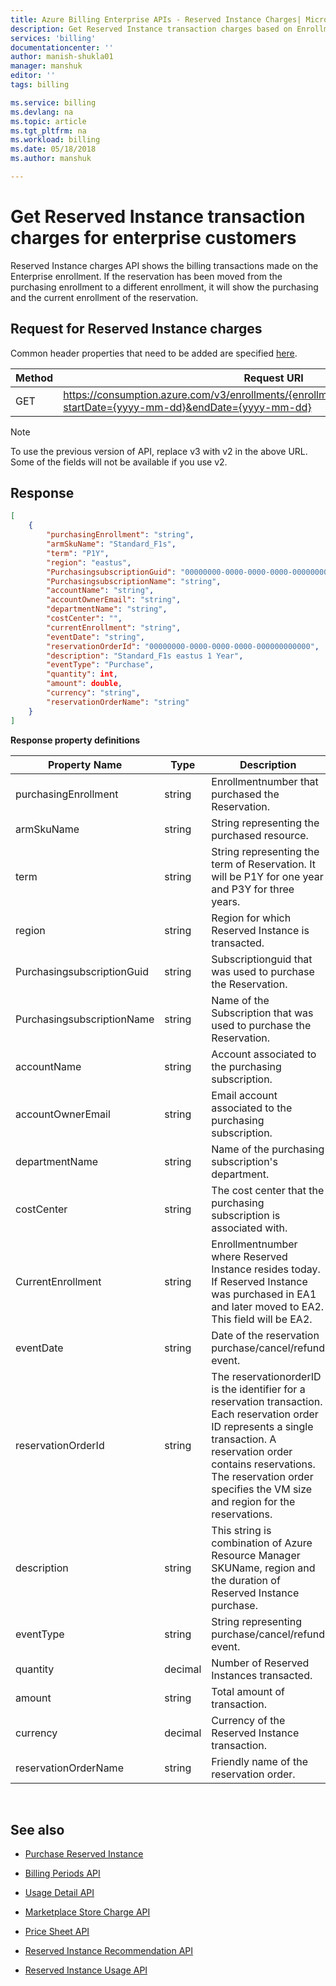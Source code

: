 ```yaml
---
title: Azure Billing Enterprise APIs - Reserved Instance Charges| Microsoft Docs
description: Get Reserved Instance transaction charges based on Enrollment.
services: 'billing'
documentationcenter: ''
author: manish-shukla01
manager: manshuk
editor: ''
tags: billing

ms.service: billing
ms.devlang: na
ms.topic: article
ms.tgt_pltfrm: na
ms.workload: billing
ms.date: 05/18/2018
ms.author: manshuk

---
```

# Get Reserved Instance transaction charges for enterprise customers

Reserved Instance charges API shows the billing transactions made on the Enterprise enrollment. If the reservation has been moved from the purchasing enrollment to a different enrollment, it will show the purchasing and the current enrollment of the reservation.


## Request for Reserved Instance charges 
Common header properties that need to be added are specified [here](https://docs.microsoft.com/azure/billing/billing-enterprise-api). 

|Method | Request URI|
|-|-|
|GET| https://consumption.azure.com/v3/enrollments/{enrollmentNumber}/reservationcharges?startDate={yyyy-mm-dd}&endDate={yyyy-mm-dd}

> [!Note]
> To use the previous version of API, replace v3 with v2 in the above URL. Some of the fields will not be available if you use v2.
>

## Response
```json
[
    {
        "purchasingEnrollment": "string",
        "armSkuName": "Standard_F1s",
        "term": "P1Y",
        "region": "eastus",
        "PurchasingsubscriptionGuid": "00000000-0000-0000-0000-000000000000",
        "PurchasingsubscriptionName": "string",
        "accountName": "string",
        "accountOwnerEmail": "string",
        "departmentName": "string",
        "costCenter": "",
        "currentEnrollment": "string",
        "eventDate": "string",
        "reservationOrderId": "00000000-0000-0000-0000-000000000000",
        "description": "Standard_F1s eastus 1 Year",
        "eventType": "Purchase",
        "quantity": int,
        "amount": double,
        "currency": "string",
        "reservationOrderName": "string"
    }
]
```
**Response property definitions**

|Property Name| Type| Description
|-|-|-|
|purchasingEnrollment|string|Enrollmentnumber that purchased the Reservation.|
|armSkuName|string|String representing the purchased resource.|
|term|string|String representing the term of Reservation. It will be P1Y for one year and P3Y for three years.|
|region|string|Region for which Reserved Instance is transacted.|
|PurchasingsubscriptionGuid|string|Subscriptionguid that was used to purchase the Reservation.|
|PurchasingsubscriptionName|string|Name of the Subscription that was used to purchase the Reservation.|
|accountName| string| Account associated to the purchasing subscription. |
|accountOwnerEmail| string| Email account associated to the purchasing subscription. |
|departmentName| string| Name of the purchasing subscription's department. |
|costCenter| string| The cost center that the purchasing subscription is associated with.|
|CurrentEnrollment|string|Enrollmentnumber where Reserved Instance resides today. If Reserved Instance was purchased in EA1 and later moved to EA2. This field will be EA2.|
|eventDate|string|Date of the reservation purchase/cancel/refund event.|
|reservationOrderId|string |The reservationorderID is the identifier for a reservation transaction. Each reservation order ID represents a single transaction. A reservation order contains reservations. The reservation order specifies the VM size and region for the reservations.|
|description|string |This string is combination of Azure Resource Manager SKUName, region and the duration of Reserved Instance purchase.|
|eventType|string| String representing purchase/cancel/refund event.|
|quantity|decimal| Number of Reserved Instances transacted.|
|amount|string| Total amount of transaction.|
|currency|decimal| Currency of the Reserved Instance transaction.|
|reservationOrderName|string| Friendly name of the reservation order.|
<br/>


## See also

* [Purchase Reserved Instance](https://docs.microsoft.com/en-us/azure/virtual-machines/windows/prepay-reserved-vm-instances)

* [Billing Periods API](billing-enterprise-api-billing-periods.md)

* [Usage Detail API](billing-enterprise-api-usage-detail.md) 

* [Marketplace Store Charge API](billing-enterprise-api-marketplace-storecharge.md) 

* [Price Sheet API](billing-enterprise-api-pricesheet.md)

* [Reserved Instance Recommendation API](billing-enterprise-api-reserved-instance-recommendation.md)

* [Reserved Instance Usage API](billing-enterprise-api-reserved-instance-usage.md)